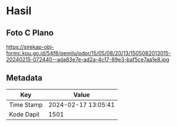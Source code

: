 # Hasil

## Foto C Plano

https://sirekap-obj-formc.kpu.go.id/54f8/pemilu/pdpr/15/05/08/20/13/1505082013015-20240215-072440--ada83e7e-ad2a-4c17-89e3-baf5ce7aa1e8.jpg


## Metadata

| Key        | Value               |
| ---------- | ------------------- |
| Time Stamp | 2024-02-17 13:05:41 |
| Kode Dapil | 1501                |



